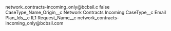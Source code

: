 <?xml version="1.0" encoding="UTF-8"?>
<CustomMetadata xmlns="http://soap.sforce.com/2006/04/metadata" xmlns:xsi="http://www.w3.org/2001/XMLSchema-instance" xmlns:xsd="http://www.w3.org/2001/XMLSchema">
    <label>network_contracts-incoming_only@bcbsil.c</label>
    <protected>false</protected>
    <values>
        <field>CaseType_Name_Origin__c</field>
        <value xsi:type="xsd:string">Network Contracts Incoming</value>
    </values>
    <values>
        <field>CaseType__c</field>
        <value xsi:type="xsd:string">Email</value>
    </values>
    <values>
        <field>Plan_Ids__c</field>
        <value xsi:type="xsd:string">IL1</value>
    </values>
    <values>
        <field>Request_Name__c</field>
        <value xsi:type="xsd:string">network_contracts-incoming_only@bcbsil.com</value>
    </values>
</CustomMetadata>
